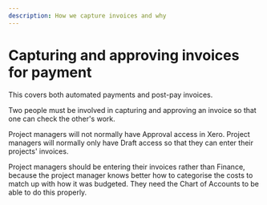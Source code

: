 ```yaml
---
description: How we capture invoices and why
---
```


# Capturing and approving invoices for payment

This covers both automated payments and post-pay invoices.

Two people must be involved in capturing and approving an invoice so that one can check the other's work.

Project managers will not normally have Approval access in Xero. Project managers will normally only have Draft access so that they can enter their projects' invoices.

Project managers should be entering their invoices rather than Finance, because the project manager knows better how to categorise the costs to match up with how it was budgeted. They need the Chart of Accounts to be able to do this properly.



